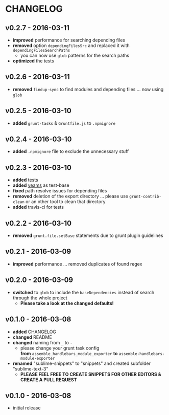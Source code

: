 # CHANGELOG

## v0.2.7 - 2016-03-11
* **improved** performance for searching depending files
* **removed** option `dependingFilesSrc` and replaced it with `dependingFilesSearchPaths`
	* you can now use `glob` patterns for the search paths
* **optimized** the tests

## v0.2.6 - 2016-03-11
* **removed** `findup-sync` to find modules and depending files ... now using `glob`

## v0.2.5 - 2016-03-10
* **added** `grunt-tasks` & `Gruntfile.js` to `.npmignore`

## v0.2.4 - 2016-03-10
* **added** `.npmignore` file to exclude the unnecessary stuff

## v0.2.3 - 2016-03-10
* **added** tests
* **added** [veams](http://www.veams.org/) as test-base
* **fixed** path resolve issues for depending files
* **removed** deletion of the export directory ... please use `grunt-contrib-clean` or an other tool to clean that directory
* **added** travis-ci for tests

## v0.2.2 - 2016-03-10
* **removed** `grunt.file.setBase` statements due to grunt plugin guidelines

## v0.2.1 - 2016-03-09
* **improved** performance ... removed duplicates of found regex

## v0.2.0 - 2016-03-09
* **switched** to `glob` to include the `baseDependencies` instead of search through the whole project
	* **Please take a look at the changed defaults!**

## v0.1.0 - 2016-03-08
* **added** CHANGELOG
* **changed** README
* **changed** naming from ```_``` to ```-```
	* please change your grunt task config<br>**from** ```assemble_handlebars_module_exporter``` **to** ```assemble-handlebars-module-exporter```
* **renamed** "sublime-snippets" to "snippets" and created subfolder "sublime-text-3"
	* **PLEASE FEEL FREE TO CREATE SNIPPETS FOR OTHER EDITORS & CREATE A PULL REQUEST**


## v0.1.0 - 2016-03-08
* initial release
